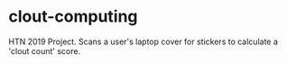 # clout-computing
HTN 2019 Project. Scans a user's laptop cover for stickers to calculate a 'clout count' score.

